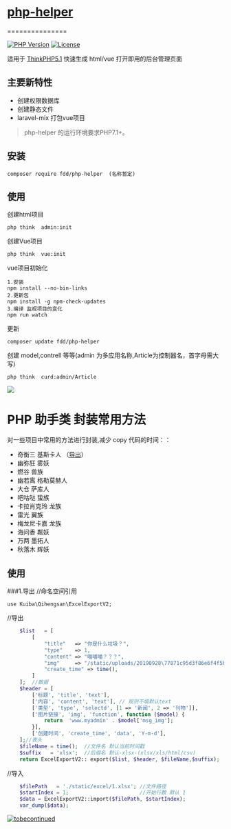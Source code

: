 

# [php-helper](https://github.com/fudanda/phpHelper)

===============

[![PHP Version](https://img.shields.io/badge/php-%3E%3D7.1-8892BF.svg)](http://www.php.net/)
[![License](https://poser.pugx.org/topthink/framework/license)](https://packagist.org/packages/topthink/framework)

适用于 [ThinkPHP5.1](http://thinkphp.cn) 快速生成 html/vue 打开即用的后台管理页面

## 主要新特性

* 创建权限数据库
* 创建静态文件
* laravel-mix 打包vue项目

> php-helper 的运行环境要求PHP7.1+。

## 安装

~~~
composer require fdd/php-helper  (名称暂定)
~~~
## 使用

创建html项目

~~~
php think  admin:init
~~~

创建Vue项目

~~~
php think  vue:init
~~~

vue项目初始化

~~~
1.安装
npm install --no-bin-links
2.更新包
npm install -g npm-check-updates
3.编译 监视项目的变化
npm run watch
~~~


更新
~~~
composer update fdd/php-helper
~~~

创建 model,contrell 等等(admin 为多应用名称,Article为控制器名，首字母需大写)
~~~
php think  curd:admin/Article
~~~


![](https://ss0.baidu.com/6ONWsjip0QIZ8tyhnq/it/u=4168864317,3199957741&fm=58&bpow=1121&bpoh=1600)

# PHP 助手类 封装常用方法

对一些项目中常用的方法进行封装,减少 copy 代码的时间：：

- 奇衡三 基斯卡人 （[导出](./doc/README-Excel.md)）
- 幽弥狂 雾妖
- 燃谷 兽族
- 幽若离 格勒莫赫人
- 大仓 萨库人
- 吧咕哒 蛰族
- 卡拉肖克玲 龙族
- 雷光 翼族
- 梅龙尼卡嘉 龙族
- 海问香 粼妖
- 万两 墨拓人
- 秋落木 辉妖

## 使用

###1.导出
//命名空间引用

`use Kuiba\Qihengsan\ExcelExportV2;`

//导出

```php
    $list   = [
        [
            "title"   => "你是什么垃圾？",
            "type"    => 1,
            "content" => "喵喵喵？？？",
            "img"     => "/static/uploads/20190928\77871c95d3f86e6f4f5b7fb3655355be.jpg",
            "create_time" => time(),
        ]
    ];  //数据
    $header = [
        ['标题', 'title', 'text'],
        ['内容', 'content', 'text'], // 规则不填默认text
        ['类型', 'type', 'selectd', [1 => '新闻', 2 => '刊物']],
        ['图片链接', 'img', 'function', function ($model) {
            return  'www.myadmin' . $model['msg_img'];
        }],
        ['创建时间', 'create_time', 'data', 'Y-m-d'],
    ];//表头
    $fileName = time();  //文件名 默认当前时间戳
    $suffix   = 'xlsx';  //后缀名 默认-xlsx-(xlsx/xls/html/csv)
    return ExcelExportV2:: export($list, $header, $fileName,$suffix);
```
//导入
```php
    $filePath   = './static/excel/1.xlsx'; //文件路径
    $startIndex = 1;                       //开始行数 默认 1
    $data = ExcelExportV2::import($filePath, $startIndex);
    var_dump($data);
```

[![tobecontinued](./util/tobecontinued.jpg)](https://github.com/fudanda/myadmin)